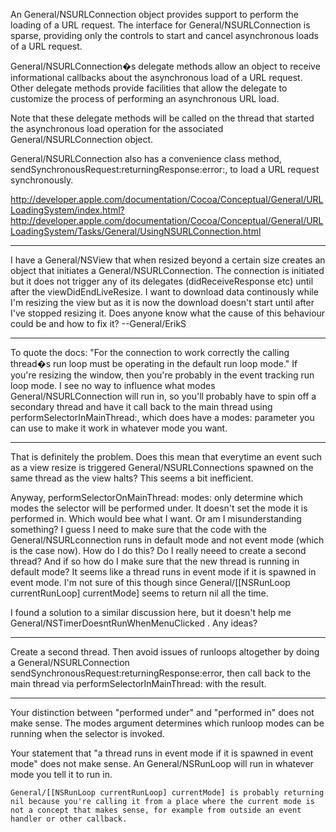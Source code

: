An General/NSURLConnection object provides support to perform the loading of a URL request. The interface for General/NSURLConnection is sparse, providing only the controls to start and cancel asynchronous loads of a URL request.

General/NSURLConnection�s delegate methods allow an object to receive informational callbacks about the asynchronous load of a URL request. Other delegate methods provide facilities that allow the delegate to customize the process of performing an asynchronous URL load.

Note that these delegate methods will be called on the thread that started the asynchronous load operation for the associated General/NSURLConnection object.

 General/NSURLConnection also has a convenience class method, sendSynchronousRequest:returningResponse:error:, to load a URL request synchronously.

http://developer.apple.com/documentation/Cocoa/Conceptual/General/URLLoadingSystem/index.html?http://developer.apple.com/documentation/Cocoa/Conceptual/General/URLLoadingSystem/Tasks/General/UsingNSURLConnection.html

----

I have a General/NSView that when resized beyond a certain size creates an object that initiates a General/NSURLConnection.  The connection is initiated but it does not trigger any of its delegates (didReceiveResponse etc) until after the viewDidEndLiveResize. I want to download data continously while I'm resizing the view but as it is now the download doesn't start until after I've stopped resizing it. Does anyone know what the cause of this behaviour could be and how to fix it? --General/ErikS 

----

To quote the docs: "For the connection to work correctly the calling thread�s run loop must be operating in the default run loop mode." If you're resizing the window, then you're probably in the event tracking run loop mode. I see no way to influence what modes General/NSURLConnection will run in, so you'll probably have to spin off a secondary thread and have it call back to the main thread using performSelectorInMainThread:, which does have a modes: parameter you can use to make it work in whatever mode you want.

----



That is definitely the problem. Does this mean that everytime an event such as a view resize is triggered General/NSURLConnections spawned on the same thread as the view halts? This seems a bit inefficient. 

Anyway, performSelectorOnMainThread: modes: only determine which modes the selector will be performed under. It doesn't set the mode it is performed in. Which would bee what I want. Or am I misunderstanding something? I guess I need to make sure that the code with the General/NSURLconnection runs in default mode and not event mode (which is the case now). How do I do this? Do I really neeed to create a second thread? And if so how do I make sure that the new thread is running in default mode? It seems like a thread runs in event mode if it is spawned in event mode. I'm not sure of this though since General/[[NSRunLoop currentRunLoop] currentMode] seems to return nil all the time. 

I found a solution to a similar discussion here, but it doesn't help me General/NSTimerDoesntRunWhenMenuClicked . Any ideas?

----
Create a second thread. Then avoid issues of runloops altogether by doing a General/NSURLConnection sendSynchronousRequest:returningResponse:error, then call back to the main thread via performSelectorInMainThread: with the result.

----
Your distinction between "performed under" and "performed in" does not make sense. The modes argument determines which runloop modes can be running when the selector is invoked.

Your statement that "a thread runs in event mode if it is spawned in event mode" does not make sense. An General/NSRunLoop will run in whatever mode you tell it to run in.

    General/[[NSRunLoop currentRunLoop] currentMode] is probably returning nil because you're calling it from a place where the current mode is not a concept that makes sense, for example from outside an event handler or other callback.